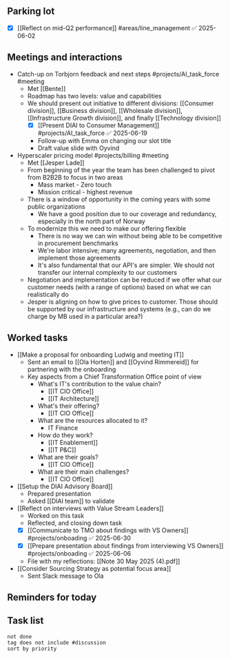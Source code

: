 ## Parking lot
- [x] [[Reflect on mid-Q2 performance]] #areas/line_management ✅ 2025-06-02
## Meetings and interactions
- Catch-up on Torbjorn feedback and next steps #projects/AI_task_force  #meeting 
	- Met [[Bente]]
	- Roadmap has two levels: value and capabilities
	- We should present out initiative to different divisions: [[Consumer division]], [[Business division]], [[Wholesale division]], [[Infrastructure Growth division]], and finally [[Technology division]]
		- [x] [[Present DIAI to Consumer Management]] #projects/AI_task_force ✅ 2025-06-19
		- Follow-up with Emma on changing our slot title
		- Draft value slide with Oyvind
- Hyperscaler pricing model #projects/billing  #meeting 
	- Met [[Jesper Lade]]
	- From beginning of the year the team has been challenged to pivot from B2B2B to focus in two areas
		- Mass market - Zero touch
		- Mission critical - highest revenue
	- There is a window of opportunity in the coming years with some public organizations
		- We have a good position due to our coverage and redundancy, especially in the north part of Norway
	- To modernize this we need to make our offering flexible
		- There is no way we can win without being able to be competitive in procurement benchmarks
		- We're labor intensive; many agreements, negotiation, and then implement those agreements
		- It's also fundamental that our API's are simpler. We should not transfer our internal complexity to our customers
	- Negotiation and implementation can be reduced if we offer what our customer needs (with a range of options) based on what we can realistically do
	- Jesper is aligning on how to give prices to customer. Those should be supported by our infrastructure and systems (e.g., can do we charge by MB used in a particular area?)
## Worked tasks
- [[Make a proposal for onboarding Ludwig and meeting IT]]
	- Sent an email to [[Ola Horten]] and [[Oyvind Rimmereid]] for partnering with the onboarding
	- Key aspects from a Chief Transformation Office point of view
		- What's IT's contribution to the value chain?
			- [[IT CIO Office]]
			- [[IT Architecture]]
		- What's their offering?
			- [[IT CIO Office]]
		- What are the resources allocated to it?
			- IT Finance
		- How do they work?
			- [[IT Enablement]]
			- [[IT P&C]]
		- What are their goals?
			- [[IT CIO Office]]
		- What are their main challenges?
			- [[IT CIO Office]]
- [[Setup the DIAI Advisory Board]]
	- Prepared presentation
	- Asked [[DIAI team]] to validate
- [[Reflect on interviews with Value Stream Leaders]]
	- Worked on this task
	- Reflected, and closing down task
	- [x] [[Communicate to TMO about findings with VS Owners]] #projects/onboading ✅ 2025-06-30
	- [x] [[Prepare presentation about findings from interviewing VS Owners]] #projects/onboading ✅ 2025-06-06
	- File with my reflections: [[Note 30 May 2025 (4).pdf]]
- [[Consider Sourcing Strategy as potential focus area]]
	- Sent Slack message to Ola
## Reminders for today

## Task list

```tasks
not done
tag does not include #discussion 
sort by priority
```
